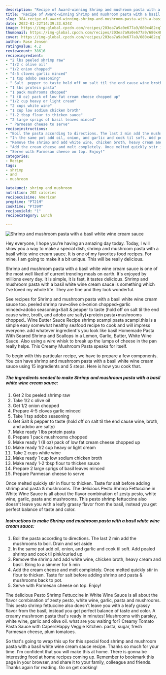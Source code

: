 ```yaml
---
description: "Recipe of Award-winning Shrimp and mushroom pasta with a basil white wine cream sauce"
title: "Recipe of Award-winning Shrimp and mushroom pasta with a basil white wine cream sauce"
slug: 384-recipe-of-award-winning-shrimp-and-mushroom-pasta-with-a-basil-white-wine-cream-sauce
date: 2022-01-22T14:39:33.624Z
image: https://img-global.cpcdn.com/recipes/203ea7a9a0e677a9/680x482cq70/shrimp-and-mushroom-pasta-with-a-basil-white-wine-cream-sauce-recipe-main-photo.jpg
thumbnail: https://img-global.cpcdn.com/recipes/203ea7a9a0e677a9/680x482cq70/shrimp-and-mushroom-pasta-with-a-basil-white-wine-cream-sauce-recipe-main-photo.jpg
cover: https://img-global.cpcdn.com/recipes/203ea7a9a0e677a9/680x482cq70/shrimp-and-mushroom-pasta-with-a-basil-white-wine-cream-sauce-recipe-main-photo.jpg
author: Rose Jensen
ratingvalue: 4.2
reviewcount: 38616
recipeingredient:
- "2 lbs peeled shrimp raw"
- "1/2 c olive oil"
- "1/2 onion chopped"
- "4-5 cloves garlic minced"
- "1 tsp adobo seasoning"
- " Salt  pepper to taste hold off on salt til the end cause wine broth and adobo are salty"
- "1 lbs protein pasta"
- "1 pack mushrooms chopped"
- "1 (8 oz) pack of low fat cream cheese chopped up"
- "1/2 cup heavy or light cream"
- "2 cups white wine"
- "1 cup low sodium chicken broth"
- "1-2 tbsp flour to thicken sauce"
- "2 large sprigs of basil leaves minced"
- " Parmesan cheese to serve"
recipeinstructions:
- "Boil the pasta according to directions. The last 2 min add the mushrooms to boil. Drain and set aside"
- "In the same pot add oil, onion, and garlic and cook til soft. Add pealed shrimp and cook til pink/curled up"
- "Remove the shrimp and add white wine, chicken broth, heavy cream and basil. Bring to a simmer for 5 min"
- "Add the cream cheese and melt completely. Once melted quickly stir in flour to thicken. Taste for salt before adding shrimp and pasta &amp; mushrooms back to pot."
- "Serve with Parmesan cheese on top. Enjoy!"
categories:
- Recipe
tags:
- shrimp
- and
- mushroom

katakunci: shrimp and mushroom 
nutrition: 202 calories
recipecuisine: American
preptime: "PT21M"
cooktime: "PT39M"
recipeyield: "1"
recipecategory: Lunch

---
```



![Shrimp and mushroom pasta with a basil white wine cream sauce](https://img-global.cpcdn.com/recipes/203ea7a9a0e677a9/680x482cq70/shrimp-and-mushroom-pasta-with-a-basil-white-wine-cream-sauce-recipe-main-photo.jpg)

Hey everyone, I hope you're having an amazing day today. Today, I will show you a way to make a special dish, shrimp and mushroom pasta with a basil white wine cream sauce. It is one of my favorites food recipes. For mine, I am going to make it a bit unique. This will be really delicious.

Shrimp and mushroom pasta with a basil white wine cream sauce is one of the most well liked of current trending meals on earth. It's enjoyed by millions every day. It is simple, it is fast, it tastes delicious. Shrimp and mushroom pasta with a basil white wine cream sauce is something which I've loved my whole life. They are fine and they look wonderful.

See recipes for Shrimp and mushroom pasta with a basil white wine cream sauce too. peeled shrimp raw•olive oil•onion chopped•garlic minced•adobo seasoning•Salt &amp; pepper to taste (hold off on salt til the end cause wine, broth, and adobo are salty)•protein pasta•mushrooms chopped.. Wine Butter Sauce Recipe shrimp scampi pasta scampi.this is a simple easy somewhat healthy seafood recipe to cook and will impress everyone. add whatever ingredient&#39;s you look like basil Homemade Pasta With Seared Shrimp and Scallops in a Lemon, Garlic, Butter, White Wine Sauce. Also using a wire whisk to break up the lumps of cheese in the pan really helps. This Creamy Mushroom Pasta speaks for itself.


To begin with this particular recipe, we have to prepare a few components. You can have shrimp and mushroom pasta with a basil white wine cream sauce using 15 ingredients and 5 steps. Here is how you cook that.

<!--inarticleads1-->

##### The ingredients needed to make Shrimp and mushroom pasta with a basil white wine cream sauce:

1. Get 2 lbs peeled shrimp raw
1. Take 1/2 c olive oil
1. Get 1/2 onion chopped
1. Prepare 4-5 cloves garlic minced
1. Take 1 tsp adobo seasoning
1. Get  Salt &amp; pepper to taste (hold off on salt til the end cause wine, broth, and adobo are salty)
1. Make ready 1 lbs protein pasta
1. Prepare 1 pack mushrooms chopped
1. Make ready 1 (8 oz) pack of low fat cream cheese chopped up
1. Make ready 1/2 cup heavy or light cream
1. Take 2 cups white wine
1. Make ready 1 cup low sodium chicken broth
1. Make ready 1-2 tbsp flour to thicken sauce
1. Prepare 2 large sprigs of basil leaves minced
1. Prepare  Parmesan cheese to serve


Once melted quickly stir in flour to thicken. Taste for salt before adding shrimp and pasta &amp; mushrooms. The delicious Pesto Shrimp Fettuccine in White Wine Sauce is all about the flavor combination of zesty pesto, white wine, garlic, pasta and mushrooms. This pesto shrimp fettuccine also doesn&#39;t leave you with a leafy grassy flavor from the basil, instead you get perfect balance of taste and color. 

<!--inarticleads2-->

##### Instructions to make Shrimp and mushroom pasta with a basil white wine cream sauce:

1. Boil the pasta according to directions. The last 2 min add the mushrooms to boil. Drain and set aside
1. In the same pot add oil, onion, and garlic and cook til soft. Add pealed shrimp and cook til pink/curled up
1. Remove the shrimp and add white wine, chicken broth, heavy cream and basil. Bring to a simmer for 5 min
1. Add the cream cheese and melt completely. Once melted quickly stir in flour to thicken. Taste for salt before adding shrimp and pasta &amp; mushrooms back to pot.
1. Serve with Parmesan cheese on top. Enjoy!


The delicious Pesto Shrimp Fettuccine in White Wine Sauce is all about the flavor combination of zesty pesto, white wine, garlic, pasta and mushrooms. This pesto shrimp fettuccine also doesn&#39;t leave you with a leafy grassy flavor from the basil, instead you get perfect balance of taste and color. A creamy mushroom pasta that&#39;s ready in minutes! Mushrooms with parsley, white wine, garlic and olive oil. what are you waiting for? Creamy Tomato Pasta Sauce with CapersHappy Veggie Kitchen. pasta, sugar, fresh Parmesan cheese, plum tomatoes. 

So that's going to wrap this up for this special food shrimp and mushroom pasta with a basil white wine cream sauce recipe. Thanks so much for your time. I'm confident that you will make this at home. There is gonna be interesting food at home recipes coming up. Remember to bookmark this page in your browser, and share it to your family, colleague and friends. Thanks again for reading. Go on get cooking!
